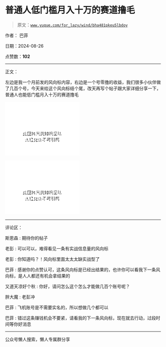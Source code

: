# 普通人低门槛月入十万的赛道撸毛

> 原文：[`www.yuque.com/for_lazy/wind/bha481pkeu5lbdoy`](https://www.yuque.com/for_lazy/wind/bha481pkeu5lbdoy)

作者： 巴菲

日期：2024-08-26

点赞数：**102**

* * *

正文：

左边是我一个月前发的风向标内容，右边是一个号零撸的收益，我们很多小伙伴做了几百个号，今天来给这个风向标结个尾，改天再写个帖子跟大家详细分享一下，普通人也能低门槛月入十万的赛道撸毛

![](img/d25af5f808395d8c3768ed0a0e59fd3f.png "None")

![](img/0963960c8ec68b8ea2a43840f0e58e69.png "None")

* * *

评论区：

斯恩森 : 期待你的帖子

老彭 : 可以可以，难得看见一条有实战信息量的风向标

老彭 : 你知道吗？！风向标里面太太太缺实战型了

巴菲 : 感谢你的点赞认可，这条风向标是已经出结果的，也许你可以看我下一条风向标，是人人都还有机会拿结果的

又道天凉好个秋 : 你好，请问怎么这个怎么才能做几百个账号呢？

胖大魔 : 老彭冲

巴菲 : 飞机账号是不需要实名的，所以想做几个都可以

巴菲 : 错过这条赚钱机会不要紧，请看我的下一条风向标，现在就去行动，过段时间等你好消息

* * *

公众号懒人搜索，懒人专属群分享